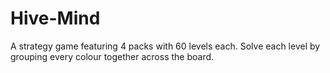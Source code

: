 # Hive-Mind

A strategy game featuring 4 packs with 60 levels each. Solve each level by grouping every colour together across the board.
